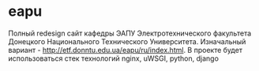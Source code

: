 eapu
====

Полный redesign сайт кафедры ЭАПУ Электротехнического факультета Донецкого Национального Технического Университета. Изначальный вариант - http://etf.donntu.edu.ua/eapu/ru/index.html. В проекте будет использоваться стек технологий nginx, uWSGI, python, django

